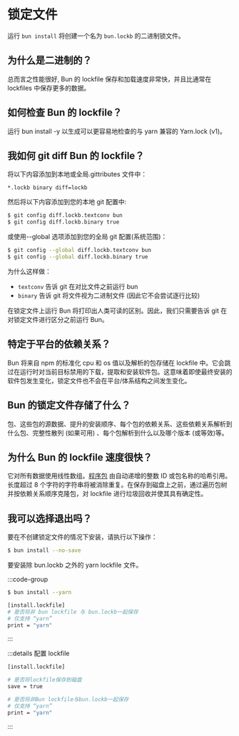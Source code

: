 # 锁定文件

运行 `bun install` 将创建一个名为 `bun.lockb` 的二进制锁文件。

## 为什么是二进制的？

总而言之性能很好, Bun 的 lockfile 保存和加载速度非常快，并且比通常在 lockfiles 中保存更多的数据。

## 如何检查 Bun 的 lockfile？

运行 bun install -y 以生成可以更容易地检查的与 yarn 兼容的 Yarn.lock (v1)。

## 我如何 git diff Bun 的 lockfile？

将以下内容添加到本地或全局.gittributes 文件中：

```
*.lockb binary diff=lockb
```

然后将以下内容添加到您的本地 git 配置中:

```sh
$ git config diff.lockb.textconv bun
$ git config diff.lockb.binary true
```

或使用--global 选项添加到您的全局 git 配置(系统范围)：

```sh
$ git config --global diff.lockb.textconv bun
$ git config --global diff.lockb.binary true
```

为什么这样做：

- `textconv` 告诉 git 在对比文件之前运行 bun
- `binary` 告诉 git 将文件视为二进制文件 (因此它不会尝试逐行比较)

在锁定文件上运行 Bun 将打印出人类可读的区别。因此，我们只需要告诉 git 在对锁定文件进行区分之前运行 Bun。

## 特定于平台的依赖关系？

Bun 将来自 npm 的标准化 cpu 和 os 值以及解析的包存储在 lockfile 中。它会跳过在运行时对当前目标禁用的下载，提取和安装软件包。这意味着即使最终安装的软件包发生变化，锁定文件也不会在平台/体系结构之间发生变化。

## Bun 的锁定文件存储了什么？

包、这些包的源数据、提升的安装顺序、每个包的依赖关系、这些依赖关系解析到什么包、完整性散列 (如果可用) 、每个包解析到什么以及哪个版本 (或等效)等。

## 为什么 Bun 的 lockfile 速度很快？

它对所有数据使用线性数组。[程序包](https://github.com/oven-sh/bun/blob/be03fc273a487ac402f19ad897778d74b6d72963/src/install/install.zig#L1825) 由自动递增的整数 ID 或包名称的哈希引用。长度超过 8 个字符的字符串将被消除重复。在保存到磁盘上之前，通过遍历包树并按依赖关系顺序克隆包，对 lockfile 进行垃圾回收并使其具有确定性。

## 我可以选择退出吗？

要在不创建锁定文件的情况下安装，请执行以下操作：

```sh
$ bun install --no-save
```

要安装除 bun.lockb 之外的 yarn lockfile 文件。

:::code-group

```sh [CLI 标志]
$ bun install --yarn

```

```sh [bunfig.toml]
[install.lockfile]
# 是否将非 bun lockfile 与 bun.lockb一起保存
# 仅支持 “yarn”
print = "yarn"
```

:::

:::details 配置 lockfile

```sh
[install.lockfile]

# 是否将lockfile保存到磁盘
save = true

# 是否将非Bun lockfile与bun.lockb一起保存
# 仅支持 “yarn”
print = "yarn"

```

:::
